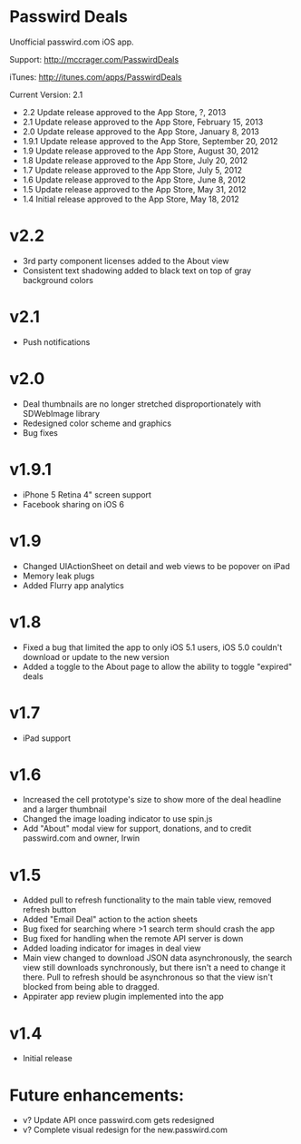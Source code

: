Passwird Deals
======================
Unofficial passwird.com iOS app.

Support:
http://mccrager.com/PasswirdDeals

iTunes:
http://itunes.com/apps/PasswirdDeals

Current Version: 2.1

- 2.2 Update release approved to the App Store, ?, 2013
- 2.1 Update release approved to the App Store, February 15, 2013
- 2.0 Update release approved to the App Store, January 8, 2013
- 1.9.1 Update release approved to the App Store, September 20, 2012
- 1.9 Update release approved to the App Store, August 30, 2012
- 1.8 Update release approved to the App Store, July 20, 2012
- 1.7 Update release approved to the App Store, July 5, 2012
- 1.6 Update release approved to the App Store, June 8, 2012
- 1.5 Update release approved to the App Store, May 31, 2012
- 1.4 Initial release approved to the App Store, May 18, 2012

v2.2
====
- 3rd party component licenses added to the About view
- Consistent text shadowing added to black text on top of gray background colors

v2.1
====
- Push notifications

v2.0
====
- Deal thumbnails are no longer stretched disproportionately with SDWebImage library
- Redesigned color scheme and graphics
- Bug fixes

v1.9.1
====
- iPhone 5 Retina 4" screen support
- Facebook sharing on iOS 6

v1.9
====
- Changed UIActionSheet on detail and web views to be popover on iPad
- Memory leak plugs
- Added Flurry app analytics

v1.8
====
- Fixed a bug that limited the app to only iOS 5.1 users, iOS 5.0 couldn't download or update to the new version
- Added a toggle to the About page to allow the ability to toggle "expired" deals

v1.7
====
- iPad support

v1.6
====
- Increased the cell prototype's size to show more of the deal headline and a larger thumbnail
- Changed the image loading indicator to use spin.js
- Add "About" modal view for support, donations, and to credit passwird.com and owner, Irwin

v1.5
====
- Added pull to refresh functionality to the main table view, removed refresh button
- Added "Email Deal" action to the action sheets
- Bug fixed for searching where >1 search term should crash the app
- Bug fixed for handling when the remote API server is down
- Added loading indicator for images in deal view
- Main view changed to download JSON data asynchronously, the search view still downloads synchronously, but there isn't a need to change it there. Pull to refresh should be asynchronous so that the view isn't blocked from being able to dragged.
- Appirater app review plugin implemented into the app

v1.4
====
- Initial release


Future enhancements:
====================
- v? Update API once passwird.com gets redesigned
- v? Complete visual redesign for the new.passwird.com
